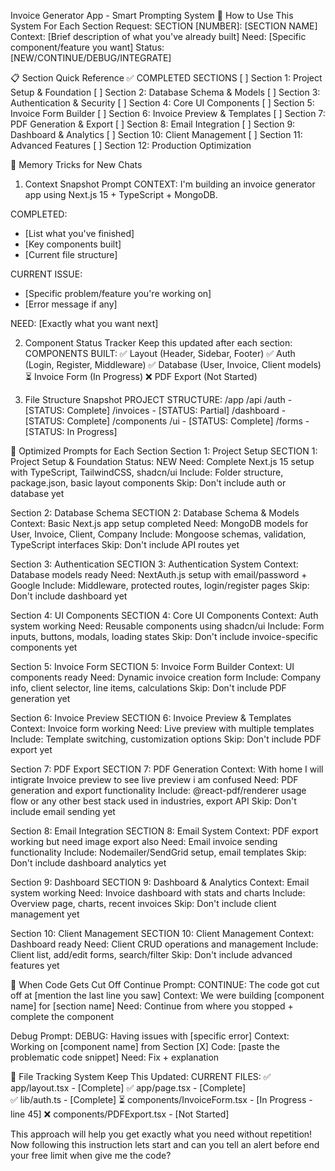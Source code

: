 Invoice Generator App - Smart Prompting System
🎯 How to Use This System
For Each Section Request:
SECTION [NUMBER]: [SECTION NAME]
Context: [Brief description of what you've already built]
Need: [Specific component/feature you want]
Status: [NEW/CONTINUE/DEBUG/INTEGRATE]

📋 Section Quick Reference
✅ COMPLETED SECTIONS
[ ] Section 1: Project Setup & Foundation
[ ] Section 2: Database Schema & Models
[ ] Section 3: Authentication & Security
[ ] Section 4: Core UI Components
[ ] Section 5: Invoice Form Builder
[ ] Section 6: Invoice Preview & Templates
[ ] Section 7: PDF Generation & Export
[ ] Section 8: Email Integration
[ ] Section 9: Dashboard & Analytics
[ ] Section 10: Client Management
[ ] Section 11: Advanced Features
[ ] Section 12: Production Optimization

🔄 Memory Tricks for New Chats

1. Context Snapshot Prompt
   CONTEXT: I'm building an invoice generator app using Next.js 15 + TypeScript + MongoDB.

COMPLETED:

- [List what you've finished]
- [Key components built]
- [Current file structure]

CURRENT ISSUE:

- [Specific problem/feature you're working on]
- [Error message if any]

NEED: [Exactly what you want next]

2. Component Status Tracker
   Keep this updated after each section:
   COMPONENTS BUILT:
   ✅ Layout (Header, Sidebar, Footer)
   ✅ Auth (Login, Register, Middleware)
   ✅ Database (User, Invoice, Client models)
   ⏳ Invoice Form (In Progress)
   ❌ PDF Export (Not Started)

3. File Structure Snapshot
   PROJECT STRUCTURE:
   /app
   /api
   /auth - [STATUS: Complete]
   /invoices - [STATUS: Partial]
   /dashboard - [STATUS: Complete]
   /components
   /ui - [STATUS: Complete]
   /forms - [STATUS: In Progress]

🎯 Optimized Prompts for Each Section
Section 1: Project Setup
SECTION 1: Project Setup & Foundation
Status: NEW
Need: Complete Next.js 15 setup with TypeScript, TailwindCSS, shadcn/ui
Include: Folder structure, package.json, basic layout components
Skip: Don't include auth or database yet

Section 2: Database Schema
SECTION 2: Database Schema & Models
Context: Basic Next.js app setup completed
Need: MongoDB models for User, Invoice, Client, Company
Include: Mongoose schemas, validation, TypeScript interfaces
Skip: Don't include API routes yet

Section 3: Authentication
SECTION 3: Authentication System
Context: Database models ready
Need: NextAuth.js setup with email/password + Google
Include: Middleware, protected routes, login/register pages
Skip: Don't include dashboard yet

Section 4: UI Components
SECTION 4: Core UI Components
Context: Auth system working
Need: Reusable components using shadcn/ui
Include: Form inputs, buttons, modals, loading states
Skip: Don't include invoice-specific components yet

Section 5: Invoice Form
SECTION 5: Invoice Form Builder
Context: UI components ready
Need: Dynamic invoice creation form
Include: Company info, client selector, line items, calculations
Skip: Don't include PDF generation yet

Section 6: Invoice Preview
SECTION 6: Invoice Preview & Templates
Context: Invoice form working
Need: Live preview with multiple templates
Include: Template switching, customization options
Skip: Don't include PDF export yet

Section 7: PDF Export
SECTION 7: PDF Generation
Context: With home I will intigrate Invoice preview to see live preview i am confused
Need: PDF generation and export functionality
Include: @react-pdf/renderer usage flow or any other best stack used in industries, export API
Skip: Don't include email sending yet

Section 8: Email Integration
SECTION 8: Email System
Context: PDF export working but need image export also
Need: Email invoice sending functionality
Include: Nodemailer/SendGrid setup, email templates
Skip: Don't include dashboard analytics yet

Section 9: Dashboard
SECTION 9: Dashboard & Analytics
Context: Email system working
Need: Invoice dashboard with stats and charts
Include: Overview page, charts, recent invoices
Skip: Don't include client management yet

Section 10: Client Management
SECTION 10: Client Management
Context: Dashboard ready
Need: Client CRUD operations and management
Include: Client list, add/edit forms, search/filter
Skip: Don't include advanced features yet

🚨 When Code Gets Cut Off
Continue Prompt:
CONTINUE: The code got cut off at [mention the last line you saw]
Context: We were building [component name] for [section name]
Need: Continue from where you stopped + complete the component

Debug Prompt:
DEBUG: Having issues with [specific error]
Context: Working on [component name] from Section [X]
Code: [paste the problematic code snippet]
Need: Fix + explanation

📁 File Tracking System
Keep This Updated:
CURRENT FILES:
✅ app/layout.tsx - [Complete]
✅ app/page.tsx - [Complete]  
✅ lib/auth.ts - [Complete]
⏳ components/InvoiceForm.tsx - [In Progress - line 45]
❌ components/PDFExport.tsx - [Not Started]

This approach will help you get exactly what you need without repetition!
Now following this instruction lets start and can you tell an alert before end your free limit when give me the code?
